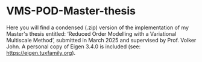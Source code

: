 # VMS-POD-Master-thesis

Here you will find a condensed (.zip) version of the implementation of my Master's thesis entitled: ‘Reduced Order Modelling with a Variational Multiscale Method’, submitted in March 2025 and supervised by Prof. Volker John. 
A personal copy of Eigen 3.4.0 is included (see: https://eigen.tuxfamily.org).
